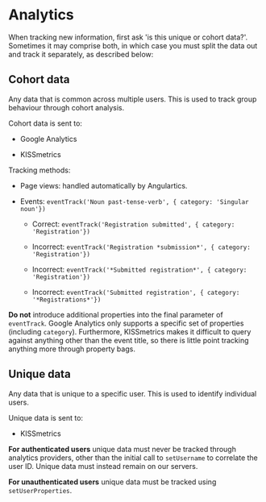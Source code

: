 # Analytics

When tracking new information, first ask 'is this unique or cohort data?'. Sometimes it may comprise both, in which
case you must split the data out and track it separately, as described below:

## Cohort data

Any data that is common across multiple users. This is used to track group behaviour through cohort analysis.

Cohort data is sent to:

-   Google Analytics

-   KISSmetrics

Tracking methods:

-   Page views: handled automatically by Angulartics.

-   Events: `eventTrack('Noun past-tense-verb', { category: 'Singular noun'})`

    -   Correct: `eventTrack('Registration submitted', { category: 'Registration'})`

    -   Incorrect: `eventTrack('Registration *submission*', { category: 'Registration'})`

    -   Incorrect: `eventTrack('*Submitted registration*', { category: 'Registration'})`

    -   Incorrect: `eventTrack('Submitted registration', { category: '*Registrations*'})`

**Do not** introduce additional properties into the final parameter of `eventTrack`. Google Analytics only supports a
specific set of properties (including `category`). Furthermore, KISSmetrics makes it difficult to query against
anything other than the event title, so there is little point tracking anything more through property bags.

## Unique data

Any data that is unique to a specific user. This is used to identify individual users.

Unique data is sent to:

-   KISSmetrics

**For authenticated users** unique data must never be tracked through analytics providers, other than the initial call 
to `setUsername` to correlate the user ID. Unique data must instead remain on our servers.

**For unauthenticated users** unique data must be tracked using `setUserProperties`.

